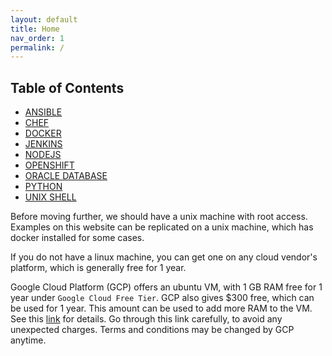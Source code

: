 ```yaml
---
layout: default
title: Home
nav_order: 1
permalink: /
---
```


## Table of Contents

- [ANSIBLE](ansible)
- [CHEF](chef)
- [DOCKER](docker)
- [JENKINS](jenkins)
- [NODEJS](nodejs)
- [OPENSHIFT](openshift)
- [ORACLE DATABASE](oracle-database)
- [PYTHON](python)
- [UNIX SHELL](unix_shell)

Before moving further, we should have a unix machine with root access. Examples on this website can be replicated on a unix machine, which has docker installed for some cases.

If you do not have a linux machine, you can get one on any cloud vendor's platform, which is generally free for 1 year.

Google Cloud Platform (GCP) offers an ubuntu VM, with 1 GB RAM free for 1 year under `Google Cloud Free Tier`. GCP also gives $300 free, which can be used for 1 year. This amount can be used to add more RAM to the VM. See this [link](https://cloud.google.com/free/docs/gcp-free-tier) for details. Go through this link carefully, to avoid any unexpected charges. Terms and conditions may be changed by GCP anytime.
